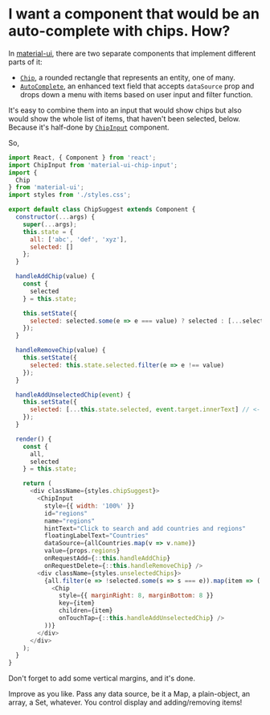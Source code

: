 # I want a component that would be an auto-complete with chips. How?

In [material-ui](https://material-ui.com), there are two separate components
that implement different parts of it:

- [`Chip`](http://www.material-ui.com/#/components/chip), a rounded rectangle
  that represents an entity, one of many.
- [`AutoComplete`](http://www.material-ui.com/#/components/auto-complete), an
  enhanced text field that accepts `dataSource` prop and drops down a menu with
  items based on user input and filter function.

It's easy to combine them into an input that would show chips but also would
show the whole list of items, that haven't been selected, below. Because it's
half-done by [`ChipInput`](https://www.npmjs.com/package/material-ui-chip-input)
component.

So,

```javascript
import React, { Component } from 'react';
import ChipInput from 'material-ui-chip-input';
import {
  Chip
} from 'material-ui';
import styles from './styles.css';

export default class ChipSuggest extends Component {
  constructor(...args) {
    super(...args);
    this.state = {
      all: ['abc', 'def', 'xyz'],
      selected: []
    };
  }

  handleAddChip(value) {
    const {
      selected
    } = this.state;

    this.setState({
      selected: selected.some(e => e === value) ? selected : [...selected, value]
    });
  }

  handleRemoveChip(value) {
    this.setState({
      selected: this.state.selected.filter(e => e !== value)
    });
  }

  handleAddUnselectedChip(event) {
    this.setState({
      selected: [...this.state.selected, event.target.innerText] // <- relying on innerText directly is unstable, use Array#find to deal with it
    });
  }

  render() {
    const {
      all,
      selected
    } = this.state;

    return (
      <div className={styles.chipSuggest}>
        <ChipInput
          style={{ width: '100%' }}
          id="regions"
          name="regions"
          hintText="Click to search and add countries and regions"
          floatingLabelText="Countries"
          dataSource={allCountries.map(v => v.name)}
          value={props.regions}
          onRequestAdd={::this.handleAddChip}
          onRequestDelete={::this.handleRemoveChip} />
        <div className={styles.unselectedChips}>
          {all.filter(e => !selected.some(s => s === e)).map(item => (
            <Chip
              style={{ marginRight: 8, marginBottom: 8 }}
              key={item}
              children={item}
              onTouchTap={::this.handleAddUnselectedChip} />
          ))}
        </div>
      </div>
    );
  }
}
```

Don't forget to add some vertical margins, and it's done.

Improve as you like. Pass any data source, be it a Map, a plain-object, an
array, a Set, whatever. You control display and adding/removing items!
